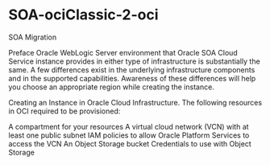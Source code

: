 # SOA-ociClassic-2-oci
SOA Migration

Preface
Oracle WebLogic Server environment that Oracle SOA Cloud Service instance provides in either type of infrastructure is substantially the same. A few differences exist in the underlying infrastructure components and in the supported capabilities. Awareness of these differences will help you choose an appropriate region while creating the instance.

Creating an Instance in Oracle Cloud Infrastructure. The following resources in OCI required to be provisioned:

A compartment for your resources
A virtual cloud network (VCN) with at least one public subnet
IAM policies to allow Oracle Platform Services to access the VCN
An Object Storage bucket
Credentials to use with Object Storage

